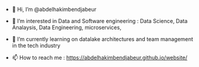 - 👋 Hi, I’m @abdelhakimbendjabeur

- 👀 I’m interested in Data and Software engineering : Data Science, Data Analaysis, Data Engineering, microservices,  

- 🌱 I’m currently learning on datalake architectures and team management in the tech industry

- 📫 How to reach me : https://abdelhakimbendjabeur.github.io/website/

<!---
abdelhakimbendjabeur/abdelhakimbendjabeur is a ✨ special ✨ repository because its `README.md` (this file) appears on your GitHub profile.
You can click the Preview link to take a look at your changes.
--->
